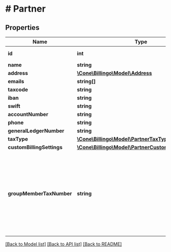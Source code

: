 # # Partner

## Properties

Name | Type | Description | Notes
------------ | ------------- | ------------- | -------------
**id** | **int** |  | [optional] [readonly]
**name** | **string** |  | [optional]
**address** | [**\Cone\Billingo\Model\Address**](Address.md) |  | [optional]
**emails** | **string[]** |  | [optional]
**taxcode** | **string** |  | [optional]
**iban** | **string** |  | [optional]
**swift** | **string** |  | [optional]
**accountNumber** | **string** |  | [optional]
**phone** | **string** |  | [optional]
**generalLedgerNumber** | **string** |  | [optional]
**taxType** | [**\Cone\Billingo\Model\PartnerTaxType**](PartnerTaxType.md) |  | [optional]
**customBillingSettings** | [**\Cone\Billingo\Model\PartnerCustomBillingSettings**](PartnerCustomBillingSettings.md) |  | [optional]
**groupMemberTaxNumber** | **string** | The tax number of group member. Send tax number for update. Send empty string for delete. Ignored if omitted. | [optional]

[[Back to Model list]](../../README.md#models) [[Back to API list]](../../README.md#endpoints) [[Back to README]](../../README.md)
